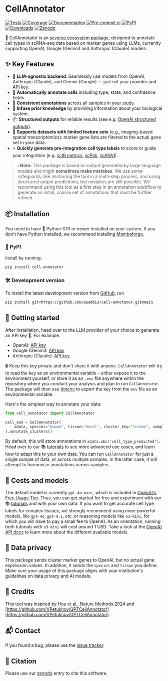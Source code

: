 # CellAnnotator

[![Tests][badge-tests]][tests]
[![Coverage][badge-coverage]][coverage]
[![Documentation][badge-docs]][documentation]
[![Pre-commit.ci][badge-pre-commit]][pre-commit]
[![PyPI][badge-pypi]][pypi]
[![Downloads][badge-downloads]][downloads]
[![Zenodo][badge-zenodo]][zenodo]

[badge-tests]: https://img.shields.io/github/actions/workflow/status/quadbio/cell-annotator/test.yaml?branch=main
[badge-coverage]: https://codecov.io/gh/quadbio/cell-annotator/branch/main/graph/badge.svg
[badge-docs]: https://img.shields.io/readthedocs/cell-annotator
[badge-pre-commit]: https://results.pre-commit.ci/badge/github/quadbio/cell-annotator/main.svg
[badge-pypi]: https://img.shields.io/pypi/v/cell-annotator.svg
[badge-downloads]: https://static.pepy.tech/badge/cell-annotator
[badge-zenodo]: https://zenodo.org/badge/899554552.svg


🧬 CellAnnotator is an [scverse ecosystem package](https://scverse.org/packages/#ecosystem), designed to annotate cell types in scRNA-seq data based on marker genes using LLMs, currenlty supporting OpenAI, Google (Gemini) and Anthropic (Claude) models.


## ✨ Key Features

- 🤖 **LLM-agnostic backend**: Seamlessly use models from OpenAI, Anthropic (Claude), and Gemini (Google) — just set your provider and API key.
- 🧬 **Automatically annotate cells** including type, state, and confidence fields.
- 🔄 **Consistent annotations** across all samples in your study.
- 🧠 **Infuse prior knowledge** by providing information about your biological system.
- 📦 **Structured outputs** for reliable results (see e.g. [OpenAI structured outputs](https://platform.openai.com/docs/guides/structured-outputs)).
- 🧩 **Supports datasets with limited feature sets** (e.g., imaging-based spatial transcriptomics): marker gene lists are filtered to the actual gene set in your data.
- ⚡ **Quickly generate pre-integration cell type labels** to score or guide your integration (e.g. [scIB metrics](https://scib-metrics.readthedocs.io/en/stable/), [scPoli](https://docs.scarches.org/en/latest/), [scANVI](https://docs.scvi-tools.org/en/stable/api/reference/scvi.model.SCANVI.html)).

> ℹ️ **Note:** This package is based on output generated by large language models and might **sometimes make mistakes**. We use some safeguards, like anchoring the tool in a multi-step process, and using structured output predictions, but mistakes are still possible. We recommend using this tool as a first step in an annotation workflow to generate an initial, coarse set of annotations that must be further refined.


## 📦 Installation


You need to have 🐍 Python 3.10 or newer installed on your system.
If you don't have Python installed, we recommend installing [Mambaforge][].


### 🚀 PyPI


Install by running:

```bash
pip install cell-annotator
```


### 🛠️ Development version


To install the latest development version from [GitHub](https://github.com/quadbio/cell-annotator), run

```bash
pip install git+https://github.com/quadbio/cell-annotator.git@main
```


## 🏁 Getting started


After installation, head over to the LLM provider of your choice to generate an API key 🔑. For example:

- OpenAI: [API key](https://help.openai.com/en/articles/4936850-where-do-i-find-my-openai-api-key)
- Google (Gemini): [API key](https://ai.google.dev/gemini-api/docs/api-key)
- Anthropic (Claude): [API key](https://docs.anthropic.com/en/docs/get-started)


🔒 Keep this key private and don't share it with anyone. `CellAnnotator` will try to read the key as an environmental variable - either expose it to the environment yourself, or store it as an `.env` file anywhere within the repository where you conduct your analysis and plan to run `CellAnnotator`. The package will then use [dotenv](https://pypi.org/project/python-dotenv/) to export the key from the `env` file as an environmental variable.


Here's the simplest way to annotate your data:

```python
from cell_annotator import CellAnnotator

cell_ann = CellAnnotator(
    adata, species="human", tissue="heart", cluster_key="leiden", sample_key="samples",
).annotate_clusters()
```


By default, this will store annotations in `adata.obs['cell_type_predicted']`. Head over to our 📚 [tutorials](https://cell-annotator.readthedocs.io/en/latest/notebooks/tutorials/index.html) to see more advanced use cases, and learn how to adapt this to your own data. You can run `CellAnnotator` for just a single sample of data, or across multiple samples. In the latter case, it will attempt to harmonize annotations across samples.


## 💸 Costs and models


The default model is currently `gpt-4o-mini`, which is included in [OpenAI's Free Usage Tier](https://platform.openai.com/docs/guides/rate-limits). Thus, you can get started for free and experiment with our 📚 [tutorials](https://cell-annotator.readthedocs.io/en/latest/notebooks/tutorials/index.html) and with your own data. If you want to get accurate cell type labels for complex tissues, we strongly recommend using more powerful models, like `gpt-4o`, `gpt-4.1`, etc, or reasoning models like `o3-mini`, for which you will have to pay a small fee to OpenAI. As an orientation, running both tutorials with `o3-mini` will cost around 1 USD. Take a look at the [OpenAI API docs](https://platform.openai.com/docs/models) to learn more about the different available models.


## 🔐 Data privacy


This package sends cluster marker genes to OpenAI, but no actual gene expression values. In addition, it sends the `species` and `tissue` you define. Make sure your usage of this package aligns with your institution's guidelines on data privacy and AI models.


## 🙏 Credits


This tool was inspired by [Hou et al., Nature Methods 2024](https://www.nature.com/articles/s41592-024-02235-4) and [https://github.com/VPetukhov/GPTCellAnnotator](https://github.com/VPetukhov/GPTCellAnnotator).


## 📬 Contact


If you found a bug, please use the [issue tracker][].


## 📖 Citation
Please use our [zenodo][] entry to cite this software.

[mambaforge]: https://github.com/conda-forge/miniforge#mambaforge
[issue tracker]: https://github.com/quadbio/cell-annotator/issues
[tests]: https://github.com/quadbio/cell-annotator/actions/workflows/test.yaml
[coverage]: https://codecov.io/gh/quadbio/cell-annotator
[documentation]: https://cell-annotator.readthedocs.io
[pre-commit]: https://results.pre-commit.ci/latest/github/quadbio/cell-annotator/main
[pypi]: https://pypi.org/project/cell-annotator/
[downloads]: https://pepy.tech/project/cell-annotator
[zenodo]: https://doi.org/10.5281/zenodo.16411381

